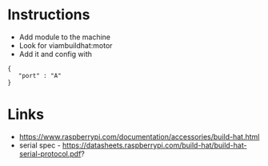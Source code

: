 
Instructions
=====
* Add module to the machine
* Look for viambuildhat:motor
* Add it and config with
```
{ 
   "port" : "A"
}
```


Links
=====
* https://www.raspberrypi.com/documentation/accessories/build-hat.html
* serial spec - https://datasheets.raspberrypi.com/build-hat/build-hat-serial-protocol.pdf?



